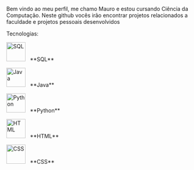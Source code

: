 
Bem vindo ao meu perfil, me chamo Mauro e estou cursando Ciência da Computação.
Neste github vocês irão encontrar projetos relacionados a faculdade e projetos pessoais desenvolvidos


Tecnologias:
<p align="left">
  <img src="https://cdn.jsdelivr.net/gh/devicons/devicon/icons/mysql/mysql-original.svg" alt="SQL" width="50" height="50"/> &nbsp; **SQL**  
</p>
<p align="left">
  <img src="https://cdn.jsdelivr.net/gh/devicons/devicon/icons/java/java-original.svg" alt="Java" width="50" height="50"/> &nbsp; **Java**  
</p>
<p align="left">
  <img src="https://cdn.jsdelivr.net/gh/devicons/devicon/icons/python/python-original.svg" alt="Python" width="50" height="50"/> &nbsp; **Python**  
</p>
<p align="left">
  <img src="https://cdn.jsdelivr.net/gh/devicons/devicon/icons/html5/html5-original.svg" alt="HTML" width="50" height="50"/> &nbsp; **HTML**  
</p>
<p align="left">
  <img src="https://cdn.jsdelivr.net/gh/devicons/devicon/icons/css3/css3-original.svg" alt="CSS" width="50" height="50"/> &nbsp; **CSS**  
</p>
